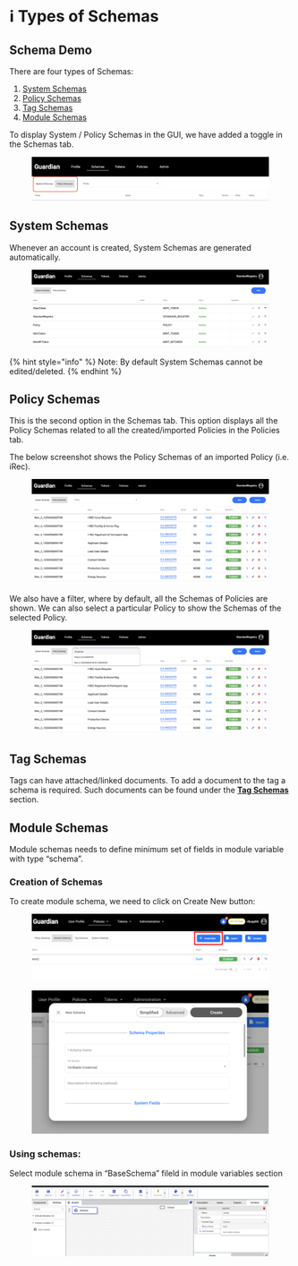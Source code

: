 # ℹ️ Types of Schemas

## Schema Demo

There are four types of Schemas:

1. [System Schemas](system-policy-schemas.md#system-schemas)
2. [Policy Schemas](system-policy-schemas.md#policy-schemas)
3. [Tag Schemas](system-policy-schemas.md#tag-schemas)
4. [Module Schemas](system-policy-schemas.md#module-schemas)

To display System / Policy Schemas in the GUI, we have added a toggle in the Schemas tab.

<figure><img src="../../../.gitbook/assets/image (37) (1) (1).png" alt=""><figcaption></figcaption></figure>

## System Schemas

Whenever an account is created, System Schemas are generated automatically.

<figure><img src="../../../.gitbook/assets/image (3) (1) (1) (1) (1) (1) (1) (1) (1) (1) (1) (1) (1) (1) (1) (1) (1) (1).png" alt=""><figcaption></figcaption></figure>

{% hint style="info" %}
Note: By default System Schemas cannot be edited/deleted.
{% endhint %}

## Policy Schemas <a href="#policy-schemas" id="policy-schemas"></a>

This is the second option in the Schemas tab. This option displays all the Policy Schemas related to all the created/imported Policies in the Policies tab.

The below screenshot shows the Policy Schemas of an imported Policy (i.e. iRec).

<figure><img src="../../../.gitbook/assets/image (36) (1) (1).png" alt=""><figcaption></figcaption></figure>

We also have a filter, where by default, all the Schemas of Policies are shown. We can also select a particular Policy to show the Schemas of the selected Policy.

<figure><img src="../../../.gitbook/assets/image (38) (1).png" alt=""><figcaption></figcaption></figure>

## Tag Schemas

Tags can have attached/linked documents. To add a document to the tag a schema is required. Such documents can be found under the [**Tag Schemas**](tag-schema/) section.

## Module Schemas

Module schemas needs to define minimum set of fields in module variable with type “schema”.

### Creation of Schemas

To create module schema, we need to click on Create New button:

<figure><img src="../../../.gitbook/assets/image (224).png" alt=""><figcaption></figcaption></figure>

<figure><img src="../../../.gitbook/assets/image (225).png" alt=""><figcaption></figcaption></figure>

### Using schemas:

Select module schema in “BaseSchema” fileld in module variables section

<figure><img src="../../../.gitbook/assets/image (226).png" alt=""><figcaption></figcaption></figure>
